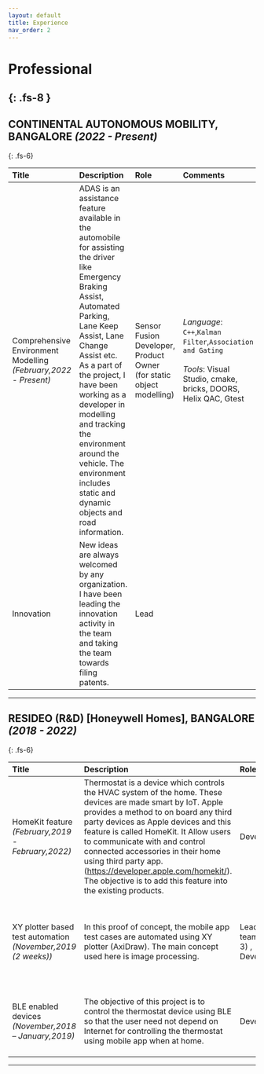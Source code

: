 ```yaml
---
layout: default
title: Experience
nav_order: 2
---
```


# Professional
{: .fs-8 }
---
## CONTINENTAL AUTONOMOUS MOBILITY, BANGALORE _(2022 - Present)_
{: .fs-6}
<br>

| Title        | Description       | Role  | Comments |
|:-------------|:------------------|:------|:---------|
|Comprehensive Environment Modelling _(February,2022 - Present)_|ADAS is an assistance feature available in the automobile for assisting the driver like Emergency Braking Assist, Automated Parking, Lane Keep Assist, Lane Change Assist etc. As a part of the project, I have been working as a developer in modelling and tracking the environment around the vehicle. The environment includes static and dynamic objects and road information.| Sensor Fusion Developer, Product Owner (for static object modelling) | *Language*: `C++`,`Kalman Filter`,`Association and Gating` <br><br> *Tools*: Visual Studio, cmake, bricks, DOORS, Helix QAC, Gtest |
| Innovation |  New ideas are always welcomed by any organization. I have been leading the innovation activity in the team and taking the team towards filing patents. | Lead | |

---
## RESIDEO (R&D) [Honeywell Homes], BANGALORE _(2018 - 2022)_
{: .fs-6}
<br>

| Title        | Description       | Role  | Comments |
|:-------------|:------------------|:------|:---------|
| HomeKit feature _(February,2019 - February,2022)_ | Thermostat is a device which controls the HVAC system of the home. These devices are made smart by IoT. Apple provides a method to on board any third party devices as Apple devices and this feature is called HomeKit. It Allow users to communicate with and control connected accessories in their home using third party app.(https://developer.apple.com/homekit/). The objective is to add this feature into the existing products. | Developer | *Language*: `C `, `C++` <br><br> *Tools*: Wiced Studio , IAR |
| XY plotter based test automation _(November,2019 (2 weeks))_| In this proof of concept, the mobile app test cases are automated using XY plotter (AxiDraw). The main concept used here is image processing. |Lead (a team of 3) , Developer | *Language*: `Python` <br><br> *Tools*: Visual Studio Code, Tesseract, OpenCV|
|BLE enabled devices _(November,2018 – January,2019)_ | The objective of this project is to control the thermostat device using BLE so that the user need not depend on Internet for controlling the thermostat using mobile app when at home.  |Developer |  *Language*: `C`  <br><br> *Tools*: Code Composer Studio|

---
